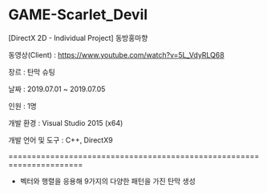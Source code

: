 # GAME-Scarlet_Devil
[DirectX 2D - Individual Project] 동방홍마향


동영상(Client)    : https://www.youtube.com/watch?v=5L_VdyRLQ68

장르              : 탄막 슈팅

날짜              : 2019.07.01 ~ 2019.07.05

인원              : 1명

개발 환경         : Visual Studio 2015 (x64)

개발 언어 및 도구  : C++, DirectX9


======================================================================

* 벡터와 행렬을 응용해 9가지의 다양한 패턴을 가진 탄막 생성
